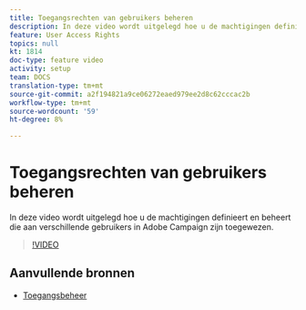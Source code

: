 ```yaml
---
title: Toegangsrechten van gebruikers beheren
description: In deze video wordt uitgelegd hoe u de machtigingen definieert en beheert die aan verschillende gebruikers in Adobe Campaign zijn toegewezen.
feature: User Access Rights
topics: null
kt: 1814
doc-type: feature video
activity: setup
team: DOCS
translation-type: tm+mt
source-git-commit: a2f194821a9ce06272eaed979ee2d8c62cccac2b
workflow-type: tm+mt
source-wordcount: '59'
ht-degree: 8%

---
```



# Toegangsrechten van gebruikers beheren

In deze video wordt uitgelegd hoe u de machtigingen definieert en beheert die aan verschillende gebruikers in Adobe Campaign zijn toegewezen.

>[!VIDEO](https://video.tv.adobe.com/v/24671?quality=12)

## Aanvullende bronnen

* [Toegangsbeheer](https://docs.adobe.com/content/help/en/campaign-standard/using/administrating/users-and-security/about-access-management.html)

